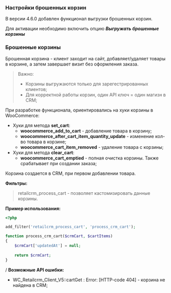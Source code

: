 ### Настройки брошенных корзин

В версии 4.6.0 добавлен функционал выгрузки брошенных корзин.

Для активации необходимо включить опцию ***Выгружать брошенные корзины***

### Брошенные корзины

Брошенная корзина - клиент заходит на сайт, добавляет/удаляет товары в корзине, а затем завершает визит без оформления заказа.

> Важно:
> * Корзины выгружаются только для зарегестрированных клиентов;
> * Для корректной работы корзин, один API ключ = один магизн в CRM;

При разработке функционала, ориентировались на хуки корзины в WooCommerce:
* Хуки для метода **set_cart**:
  * **woocommerce_add_to_cart** - добавление товара в корзину;
  * **woocommerce_after_cart_item_quantity_update** - изменение кол-во товара в корзине;
  * **woocommerce_cart_item_removed** - удаление товара с корзины;
* Хуки для метода **clear_cart**:
  * **woocommerce_cart_emptied** - полная очистка корзины. Также срабатывает при создании заказа;

Корзина создается в CRM, при первом добавлении товара. 

**Фильтры:**

> retailcrm_process_cart - позволяет кастомизировать данные корзины.

**Пример использования:**

```php
<?php

add_filter('retailcrm_process_cart', 'process_crm_cart');

function process_crm_cart($crmCart, $cartItems)
{
    $crmCart['updatedAt'] = null;
    
    return $crmCart;
}
```
/
**Возможные API ошибки:**
* WC_Retailcrm_Client_V5::cartGet : Error: [HTTP-code 404] - корзина не найдена в CRM;